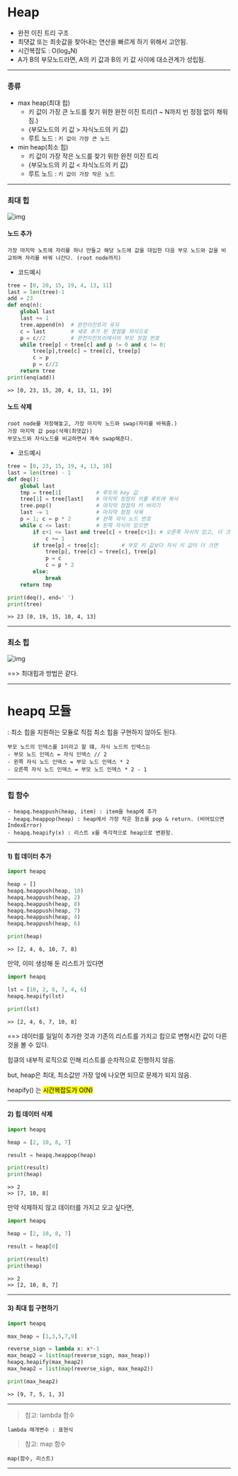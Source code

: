 # Heap

- 완전 이진 트리 구조
- 최댓값 또는 최솟값을 찾아내는 연산을 빠르게 하기 위해서 고안됨.
- 시간복잡도 : O(log₂N)
- A가 B의 부모노드라면, A의 키 값과 B의 키 값 사이에 대소관계가 성립됨.

----

### 종류

- max heap(최대 힙) 
  - 키 값이 가장 큰 노드를 찾기 위한 완전 이진 트리(1 ~ N까지 빈 정점 없이 채워짐.)
  - {부모노드의 키 값 > 자식노드의 키 값}
  - 루트 노드 : `키 값이 가장 큰 노드`
- min heap(최소 힙)
  - 키 값이 가장 작은 노드를 찾기 위한 완전 이진 트리
  - {부모노드의 키 값 < 자식노드의 키 값}
  - 루트 노드 : `키 값이 가장 작은 노드`

----

### 최대 힙

![img](Heap.assets/99D670495B7174821D.jpeg)

#### 노드 추가

```
가장 마지막 노트에 자리를 하나 만들고 해당 노드에 값을 대입한 다음 부모 노드와 값을 비교하며 자리를 바꿔 나간다. (root node까지)
```

- 코드예시

```python
tree = [0, 20, 15, 19, 4, 13, 11]
last = len(tree)-1
add = 23
def enq(n):
    global last
    last += 1
    tree.append(n)	# 완전이진트리 유지
    c = last		# 새로 추가 된 정점을 자식으로
    p = c//2		# 완전이진트리에서의 부모 정점 번호
    while tree[p] < tree[c] and p != 0 and c != 0:
        tree[p],tree[c] = tree[c], tree[p]
        c = p
        p = c//2
    return tree
print(enq(add))
```

```
>> [0, 23, 15, 20, 4, 13, 11, 19]
```

#### 노드 삭제

```
root node를 저장해놓고, 가장 마지막 노드와 swap(자리를 바꿔줌.)
가장 마지막 값 pop(삭제(최댓값))
부모노드와 자식노드를 비교하면서 계속 swap해준다.
```

- 코드예시

```python
tree = [0, 23, 15, 19, 4, 13, 10]
last = len(tree) - 1
def deq():
    global last
    tmp = tree[1]			# 루트의 key 값
    tree[1] = tree[last]	# 마지막 정점의 키를 루트에 복사
    tree.pop()				# 마지막 정점의 키 버리기
    last -= 1				# 마지막 정점 삭제
    p = 1; c = p * 2		# 왼쪽 자식 노드 번호
    while c <= last:		# 왼쪽 자식이 있으면
        if c+1 <= last and tree[c] < tree[c+1]:	# 오른쪽 자식이 있고, 더 크면 오른쪽 자식 선택
            c += 1
        if tree[p] < tree[c]:		# 부모 키 값보다 자식 키 값이 더 크면
            tree[p], tree[c] = tree[c], tree[p]
            p = c
            c = p * 2
        else:
            break
    return tmp

print(deq(), end=' ')
print(tree)
```

```
>> 23 [0, 19, 15, 10, 4, 13]
```

----

### 최소 힙

![img](Heap.assets/99A1DE4D5B71748D1B.jpeg)

==> 최대힙과 방법은 같다.

----

# heapq 모듈

: 최소 힙을 지원하는 모듈로 직접 최소 힙을 구현하지 않아도 된다.

```
부모 노드의 인덱스를 1이라고 할 떄, 자식 노드의 인덱스는
- 부모 노드 인덱스 = 자식 인덱스 // 2
- 왼쪽 자식 노드 인덱스 = 부모 노드 인덱스 * 2
- 오른쪽 자식 노드 인덱스 = 부모 노드 인덱스 * 2 - 1
```

----

### 힙 함수

```
- heapq.heappush(heap, item) : item을 heap에 추가
- heapq.heappop(heap) : heap에서 가장 작은 원소를 pop & return. (비어있으면 IndexError)
- heapq.heapify(x) : 리스트 x를 즉각적으로 heap으로 변환함.
```

----

#### 1) 힙 데이터 추가

```python
import heapq

heap = []
heapq.heappush(heap, 10)
heapq.heappush(heap, 2)
heapq.heappush(heap, 8)
heapq.heappush(heap, 7)
heapq.heappush(heap, 4)
heapq.heappush(heap, 6)

print(heap)
```

```
>> [2, 4, 6, 10, 7, 8]
```

만약, 이미 생성해 둔 리스트가 있다면

```python
import heapq

lst = [10, 2, 8, 7, 4, 6]
heapq.heapify(lst)

print(lst)
```

```
>> [2, 4, 6, 7, 10, 8]
```

==> 데이터를 일일이 추가한 것과 기존의 리스트를 가지고 힙으로 변형시킨 값이 다른 것을 볼 수 있다.

힙큐의 내부적 로직으로 인해 리스트를 순차적으로 진행하지 않음. 

but, heap은 최대, 최소값만 가장 앞에 나오면 되므로 문제가 되지 않음.

heapify() 는  <mark>시간복잡도가 O(N)</mark>

----

#### 2) 힙 데이터 삭제

```python
import heapq

heap = [2, 10, 8, 7]

result = heapq.heappop(heap)

print(result)
print(heap)
```

```
>> 2
>> [7, 10, 8]
```

만약 삭제하지 않고 데이터를 가지고 오고 싶다면,

```python
import heapq

heap = [2, 10, 8, 7]

result = heap[0]

print(result)
print(heap)
```

```
>> 2
>> [2, 10, 8, 7]
```

----

#### 3) 최대 힙 구현하기

```python
import heapq

max_heap = [1,3,5,7,9]

reverse_sign = lambda x: x*-1
max_heap2 = list(map(reverse_sign, max_heap))
heapq.heapify(max_heap2)
max_heap2 = list(map(reverse_sign, max_heap2))

print(max_heap2)
```

```
>> [9, 7, 5, 1, 3]
```

----

> 참고: lambda 함수

```
lambda 매개변수 : 표현식
```

> 참고: map 함수

```
map(함수, 리스트)
```

----

